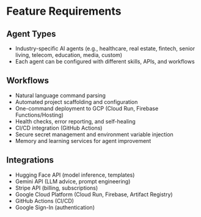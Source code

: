 # Feature Requirements

## Agent Types
- Industry-specific AI agents (e.g., healthcare, real estate, fintech, senior living, telecom, education, media, custom)
- Each agent can be configured with different skills, APIs, and workflows

## Workflows
- Natural language command parsing
- Automated project scaffolding and configuration
- One-command deployment to GCP (Cloud Run, Firebase Functions/Hosting)
- Health checks, error reporting, and self-healing
- CI/CD integration (GitHub Actions)
- Secure secret management and environment variable injection
- Memory and learning services for agent improvement

## Integrations
- Hugging Face API (model inference, templates)
- Gemini API (LLM advice, prompt engineering)
- Stripe API (billing, subscriptions)
- Google Cloud Platform (Cloud Run, Firebase, Artifact Registry)
- GitHub Actions (CI/CD)
- Google Sign-In (authentication) 